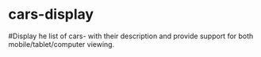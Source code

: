 # cars-display

#Display he list of cars- with their description and provide support for both mobile/tablet/computer viewing.

